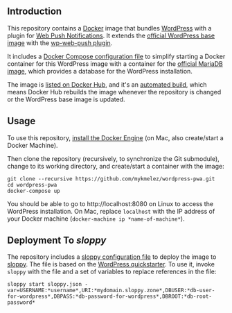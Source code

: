 ## Introduction

This repository contains a [Docker](https://www.docker.com/) image that bundles
[WordPress](https://wordpress.org/) with a plugin
for [Web Push Notifications](https://developer.mozilla.org/en-US/docs/Web/API/Push_API).
It extends the [official WordPress base image](https://hub.docker.com/_/wordpress/)
with the [wp-web-push plugin](https://github.com/marco-c/wp-web-push).

It includes a
[Docker Compose configuration file](https://github.com/mykmelez/wordpress-pwa/blob/master/docker-compose.yml)
to simplify starting a Docker container for this WordPress image with a container
for the [official MariaDB image](https://hub.docker.com/_/mariadb/), which provides
a database for the WordPress installation.

The image is [listed on Docker Hub](https://hub.docker.com/r/mykmelez/wordpress-pwa/),
and it's an [automated build](https://docs.docker.com/docker-hub/builds/),
which means Docker Hub rebuilds the image whenever the repository is changed
or the WordPress base image is updated.

## Usage

To use this repository, [install the Docker Engine](https://docs.docker.com/engine/installation/)
(on Mac, also create/start a Docker Machine).

Then clone the repository (recursively, to synchronize the Git submodule),
change to its working directory, and create/start a container with the image:

```
git clone --recursive https://github.com/mykmelez/wordpress-pwa.git
cd wordpress-pwa
docker-compose up
```

You should be able to go to http://localhost:8080 on Linux to access
the WordPress installation. On Mac, replace `localhost` with the IP address
of your Docker machine (`docker-machine ip *name-of-machine*`).

## Deployment To *sloppy*

The repository includes a
[sloppy configuration file](https://github.com/mykmelez/wordpress-pwa/blob/master/sloppy.json)
to deploy the image to [sloppy](https://sloppy.io/). The file is based on
the [WordPress quickstarter](https://github.com/sloppyio/quickstarters/tree/master/wordpress).
To use it, invoke `sloppy` with the file and a set of variables to replace
references in the file:

```
sloppy start sloppy.json -var=USERNAME:*username*,URI:*mydomain.sloppy.zone*,DBUSER:*db-user-for-wordpress*,DBPASS:*db-password-for-wordpress*,DBROOT:*db-root-password*
```
